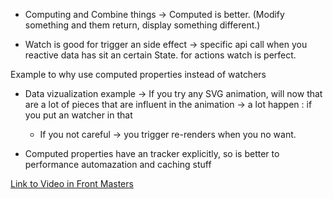 
- Computing and Combine things -> Computed is better. (Modify something and them return, display something different.)

- Watch is good for trigger an side effect -> specific api call  when you reactive data has sit an certain State. for actions watch is perfect.


Example to why use computed properties instead of watchers

-  Data vizualization example -> If you try any SVG animation, will now that are a lot of pieces that are influent in the animation -> a lot happen : if you put an watcher in that
	- If you not careful -> you trigger re-renders when you no want.


- Computed properties have an tracker explicitly, so is better to performance automazation and caching stuff


[Link to Video in Front Masters](https://frontendmasters.com/courses/vue-fundamentals/computed-properties-vs-watchers/)

